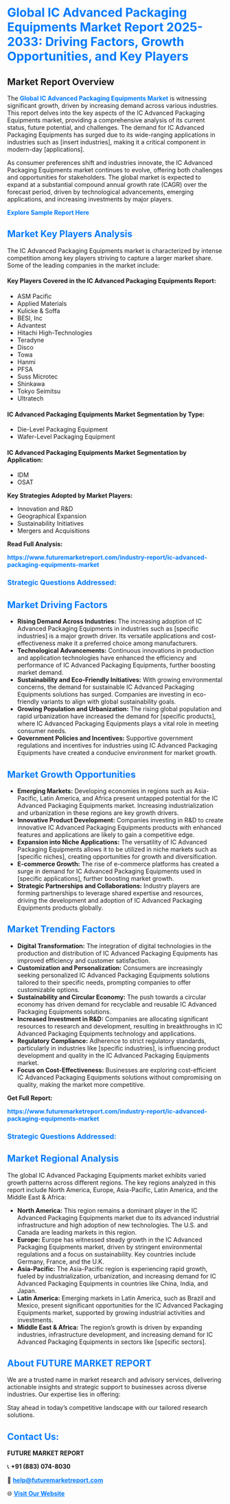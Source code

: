 <h1 style="color: #007BFF;">Global IC Advanced Packaging Equipments Market Report 2025-2033: Driving Factors, Growth Opportunities, and Key Players</h1>

<section id="overview">
<h2>Market Report Overview</h2>
<p>The <a href="https://www.futuremarketreport.com/industry-report/ic-advanced-packaging-equipments-market" style="color: #007BFF; text-decoration: none;"><strong>Global IC Advanced Packaging Equipments Market</strong></a> is witnessing significant growth, driven by increasing demand across various industries. This report delves into the key aspects of the IC Advanced Packaging Equipments market, providing a comprehensive analysis of its current status, future potential, and challenges. The demand for IC Advanced Packaging Equipments has surged due to its wide-ranging applications in industries such as [insert industries], making it a critical component in modern-day [applications].</p>
<p>As consumer preferences shift and industries innovate, the IC Advanced Packaging Equipments market continues to evolve, offering both challenges and opportunities for stakeholders. The global market is expected to expand at a substantial compound annual growth rate (CAGR) over the forecast period, driven by technological advancements, emerging applications, and increasing investments by major players.</p>
</section>

<section id="overview">
<p><a href="https://www.futuremarketreport.com/request-sample/reportId=90039" style="color: #007BFF; text-decoration: none;"><strong>Explore Sample Report Here</strong></a></p>
</section>

<section id="key-players">
<h2 style="color: #007BFF;">Market Key Players Analysis</h2>
<p>The IC Advanced Packaging Equipments market is characterized by intense competition among key players striving to capture a larger market share. Some of the leading companies in the market include:</p>
<h4>Key Players Covered in the IC Advanced Packaging Equipments Report:</h4>
<ul><li>ASM Pacific</li><li>Applied Materials</li><li>Kulicke &amp; Soffa</li><li>BESI, Inc</li><li>Advantest</li><li>Hitachi High-Technologies</li><li>Teradyne</li><li>Disco</li><li>Towa</li><li>Hanmi</li><li>PFSA</li><li>Suss Microtec</li><li>Shinkawa</li><li>Tokyo Seimitsu</li><li>Ultratech</li></ul>
<h4>IC Advanced Packaging Equipments Market Segmentation by Type:</h4>
<ul><li>Die-Level Packaging Equipment</li><li>Wafer-Level Packaging Equipment</li></ul>

<h4>IC Advanced Packaging Equipments Market Segmentation by Application:</h4>
<ul><li>IDM</li><li>OSAT</li></ul>
<p><strong>Key Strategies Adopted by Market Players:</strong></p>
<ul>
<li>Innovation and R&D</li>
<li>Geographical Expansion</li>
<li>Sustainability Initiatives</li>
<li>Mergers and Acquisitions</li>
</ul>
</section>

<section>
<p><strong>Read Full Analysis: </strong></p><a href="https://www.futuremarketreport.com/industry-report/ic-advanced-packaging-equipments-market" style="color: #007BFF; text-decoration: none;"><strong>https://www.futuremarketreport.com/industry-report/ic-advanced-packaging-equipments-market</strong></a>
<h3 style="color: #007BFF;">Strategic Questions Addressed:</h3>
</section>

<section id="driving-factors">
<h2 style="color: #007BFF;">Market Driving Factors</h2>
<ul>
<li><strong>Rising Demand Across Industries:</strong> The increasing adoption of IC Advanced Packaging Equipments in industries such as [specific industries] is a major growth driver. Its versatile applications and cost-effectiveness make it a preferred choice among manufacturers.</li>
<li><strong>Technological Advancements:</strong> Continuous innovations in production and application technologies have enhanced the efficiency and performance of IC Advanced Packaging Equipments, further boosting market demand.</li>
<li><strong>Sustainability and Eco-Friendly Initiatives:</strong> With growing environmental concerns, the demand for sustainable IC Advanced Packaging Equipments solutions has surged. Companies are investing in eco-friendly variants to align with global sustainability goals.</li>
<li><strong>Growing Population and Urbanization:</strong> The rising global population and rapid urbanization have increased the demand for [specific products], where IC Advanced Packaging Equipments plays a vital role in meeting consumer needs.</li>
<li><strong>Government Policies and Incentives:</strong> Supportive government regulations and incentives for industries using IC Advanced Packaging Equipments have created a conducive environment for market growth.</li>
</ul>
</section>

<section id="growth-opportunities">
<h2 style="color: #007BFF;">Market Growth Opportunities</h2>
<ul>
<li><strong>Emerging Markets:</strong> Developing economies in regions such as Asia-Pacific, Latin America, and Africa present untapped potential for the IC Advanced Packaging Equipments market. Increasing industrialization and urbanization in these regions are key growth drivers.</li>
<li><strong>Innovative Product Development:</strong> Companies investing in R&D to create innovative IC Advanced Packaging Equipments products with enhanced features and applications are likely to gain a competitive edge.</li>
<li><strong>Expansion into Niche Applications:</strong> The versatility of IC Advanced Packaging Equipments allows it to be utilized in niche markets such as [specific niches], creating opportunities for growth and diversification.</li>
<li><strong>E-commerce Growth:</strong> The rise of e-commerce platforms has created a surge in demand for IC Advanced Packaging Equipments used in [specific applications], further boosting market growth.</li>
<li><strong>Strategic Partnerships and Collaborations:</strong> Industry players are forming partnerships to leverage shared expertise and resources, driving the development and adoption of IC Advanced Packaging Equipments products globally.</li>
</ul>
</section>

<section id="trending-factors">
<h2 style="color: #007BFF;">Market Trending Factors</h2>
<ul>
<li><strong>Digital Transformation:</strong> The integration of digital technologies in the production and distribution of IC Advanced Packaging Equipments has improved efficiency and customer satisfaction.</li>
<li><strong>Customization and Personalization:</strong> Consumers are increasingly seeking personalized IC Advanced Packaging Equipments solutions tailored to their specific needs, prompting companies to offer customizable options.</li>
<li><strong>Sustainability and Circular Economy:</strong> The push towards a circular economy has driven demand for recyclable and reusable IC Advanced Packaging Equipments solutions.</li>
<li><strong>Increased Investment in R&D:</strong> Companies are allocating significant resources to research and development, resulting in breakthroughs in IC Advanced Packaging Equipments technology and applications.</li>
<li><strong>Regulatory Compliance:</strong> Adherence to strict regulatory standards, particularly in industries like [specific industries], is influencing product development and quality in the IC Advanced Packaging Equipments market.</li>
<li><strong>Focus on Cost-Effectiveness:</strong> Businesses are exploring cost-efficient IC Advanced Packaging Equipments solutions without compromising on quality, making the market more competitive.</li>
</ul>
</section>

<section>
<p><strong>Get Full Report: </strong></p><a href="https://www.futuremarketreport.com/industry-report/ic-advanced-packaging-equipments-market" style="color: #007BFF; text-decoration: none;"><strong>https://www.futuremarketreport.com/industry-report/ic-advanced-packaging-equipments-market</strong></a>
<h3 style="color: #007BFF;">Strategic Questions Addressed:</h3>
</section>


<section id="regional-analysis">
<h2 style="color: #007BFF;">Market Regional Analysis</h2>
<p>The global IC Advanced Packaging Equipments market exhibits varied growth patterns across different regions. The key regions analyzed in this report include North America, Europe, Asia-Pacific, Latin America, and the Middle East & Africa:</p>
<ul>
<li><strong>North America:</strong> This region remains a dominant player in the IC Advanced Packaging Equipments market due to its advanced industrial infrastructure and high adoption of new technologies. The U.S. and Canada are leading markets in this region.</li>
<li><strong>Europe:</strong> Europe has witnessed steady growth in the IC Advanced Packaging Equipments market, driven by stringent environmental regulations and a focus on sustainability. Key countries include Germany, France, and the U.K.</li>
<li><strong>Asia-Pacific:</strong> The Asia-Pacific region is experiencing rapid growth, fueled by industrialization, urbanization, and increasing demand for IC Advanced Packaging Equipments in countries like China, India, and Japan.</li>
<li><strong>Latin America:</strong> Emerging markets in Latin America, such as Brazil and Mexico, present significant opportunities for the IC Advanced Packaging Equipments market, supported by growing industrial activities and investments.</li>
<li><strong>Middle East & Africa:</strong> The region’s growth is driven by expanding industries, infrastructure development, and increasing demand for IC Advanced Packaging Equipments in sectors like [specific sectors].</li>
</ul>
</section>

<footer>
<h2 style="color: #007BFF;">About FUTURE MARKET REPORT</h2>
<p>We are a trusted name in market research and advisory services, delivering actionable insights and strategic support to businesses across diverse industries. Our expertise lies in offering:</p>

<p>Stay ahead in today’s competitive landscape with our tailored research solutions.</p>

<h2 style="color: #007BFF;">Contact Us:</h2>
<p><strong>FUTURE MARKET REPORT</strong></p>
<p>📞 <strong>+91 (883) 074-8030</strong></p>
<p>📧 <strong><a href="mailto:help@futuremarketreport.com" style="color: #007BFF;">help@futuremarketreport.com</a></strong></p>
<p>🌐 <strong><a href="https://www.futuremarketreport.com/" style="color: #007BFF;">Visit Our Website</a></strong></p>
</footer>
